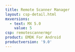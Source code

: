 ```yaml
---
title: Remote Scanner Manager
layout: csp-detail.html
mxversions:
  - text: MX 5.0
    value: 5
csp: remotescannermgr
product: EMDK For Android
productversion: '9.0'
---
```


















